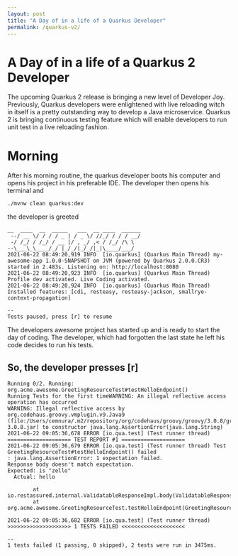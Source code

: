 ```yaml
---
layout: post
title: "A Day of in a life of a Quarkus Developer"
permalink: /quarkus-v2/
---
```


# A Day of in a life of a Quarkus 2 Developer

The upcoming Quarkus 2 release is bringing a new level of Developer Joy.
Previously, Quarkus developers were enlightened with live reloading witch in itself is a pretty outstanding way to develop a Java microservice.
Quarkus 2 is bringing continuous testing feature which will enable developers to run unit test in a live reloading fashion.

# Morning

After his morning routine, the quarkus developer boots his computer and opens his project in his preferable IDE.
The developer then opens his terminal and

``./mvnw clean quarkus:dev``

the developer is greeted

```
__  ____  __  _____   ___  __ ____  ______
 --/ __ \/ / / / _ | / _ \/ //_/ / / / __/
 -/ /_/ / /_/ / __ |/ , _/ ,< / /_/ /\ \
--\___\_\____/_/ |_/_/|_/_/|_|\____/___/
2021-06-22 08:49:20,919 INFO  [io.quarkus] (Quarkus Main Thread) my-awesome-app 1.0.0-SNAPSHOT on JVM (powered by Quarkus 2.0.0.CR3) started in 2.483s. Listening on: http://localhost:8080
2021-06-22 08:49:20,923 INFO  [io.quarkus] (Quarkus Main Thread) Profile dev activated. Live Coding activated.
2021-06-22 08:49:20,924 INFO  [io.quarkus] (Quarkus Main Thread) Installed features: [cdi, resteasy, resteasy-jackson, smallrye-context-propagation]

--
Tests paused, press [r] to resume
```

The developers awesome project has started up and is ready to start the day of coding. 
The developer, which had forgotten the last state he left his code decides to run his tests.

## So, the developer presses **[r]**

```
Running 0/2. Running: org.acme.awesome.GreetingResourceTest#testHelloEndpoint()
Running Tests for the first timeWARNING: An illegal reflective access operation has occurred
WARNING: Illegal reflective access by org.codehaus.groovy.vmplugin.v9.Java9 (file:/Users/cemnura/.m2/repository/org/codehaus/groovy/groovy/3.0.8/groovy-3.0.8.jar) to constructor java.lang.AssertionError(java.lang.String)
2021-06-22 09:05:36,678 ERROR [io.qua.test] (Test runner thread) ==================== TEST REPORT #1 ====================
2021-06-22 09:05:36,679 ERROR [io.qua.test] (Test runner thread) Test GreetingResourceTest#testHelloEndpoint() failed 
: java.lang.AssertionError: 1 expectation failed.
Response body doesn't match expectation.
Expected: is "zello"
  Actual: hello

        at io.restassured.internal.ValidatableResponseImpl.body(ValidatableResponseImpl.groovy)
        at org.acme.awesome.GreetingResourceTest.testHelloEndpoint(GreetingResourceTest.java:21)

2021-06-22 09:05:36,682 ERROR [io.qua.test] (Test runner thread) >>>>>>>>>>>>>>>>>>>> 1 TESTS FAILED <<<<<<<<<<<<<<<<<<<<

--
1 tests failed (1 passing, 0 skipped), 2 tests were run in 3475ms.

```

